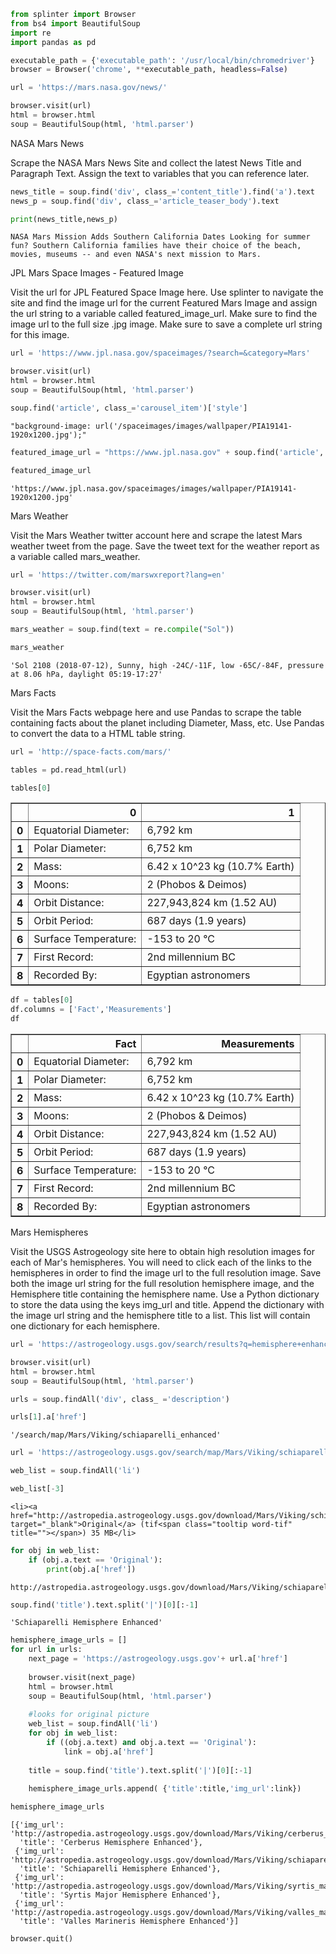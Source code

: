 

```python
from splinter import Browser
from bs4 import BeautifulSoup
import re
import pandas as pd
```


```python
executable_path = {'executable_path': '/usr/local/bin/chromedriver'}
browser = Browser('chrome', **executable_path, headless=False)
```


```python
url = 'https://mars.nasa.gov/news/'
```


```python
browser.visit(url)
html = browser.html
soup = BeautifulSoup(html, 'html.parser')
```

NASA Mars News


Scrape the NASA Mars News Site and collect the latest News Title and Paragraph Text. Assign the text to variables that you can reference later.


```python
news_title = soup.find('div', class_='content_title').find('a').text
news_p = soup.find('div', class_='article_teaser_body').text
```


```python
print(news_title,news_p)
```

    NASA Mars Mission Adds Southern California Dates Looking for summer fun? Southern California families have their choice of the beach, movies, museums -- and even NASA's next mission to Mars.


JPL Mars Space Images - Featured Image


Visit the url for JPL Featured Space Image here.
Use splinter to navigate the site and find the image url for the current Featured Mars Image and assign the url string to a variable called featured_image_url.
Make sure to find the image url to the full size .jpg image.
Make sure to save a complete url string for this image.


```python
url = 'https://www.jpl.nasa.gov/spaceimages/?search=&category=Mars'
```


```python
browser.visit(url)
html = browser.html
soup = BeautifulSoup(html, 'html.parser')
```


```python
soup.find('article', class_='carousel_item')['style']
```




    "background-image: url('/spaceimages/images/wallpaper/PIA19141-1920x1200.jpg');"




```python
featured_image_url = "https://www.jpl.nasa.gov" + soup.find('article', class_='carousel_item')['style'].split("'")[1]
```


```python
featured_image_url
```




    'https://www.jpl.nasa.gov/spaceimages/images/wallpaper/PIA19141-1920x1200.jpg'



Mars Weather


Visit the Mars Weather twitter account here and scrape the latest Mars weather tweet from the page. Save the tweet text for the weather report as a variable called mars_weather.


```python
url = 'https://twitter.com/marswxreport?lang=en'
```


```python
browser.visit(url)
html = browser.html
soup = BeautifulSoup(html, 'html.parser')
```


```python
mars_weather = soup.find(text = re.compile("Sol"))
```


```python
mars_weather
```




    'Sol 2108 (2018-07-12), Sunny, high -24C/-11F, low -65C/-84F, pressure at 8.06 hPa, daylight 05:19-17:27'



Mars Facts


Visit the Mars Facts webpage here and use Pandas to scrape the table containing facts about the planet including Diameter, Mass, etc.
Use Pandas to convert the data to a HTML table string.


```python
url = 'http://space-facts.com/mars/'
```


```python
tables = pd.read_html(url)
```


```python
tables[0]
```




<div>
<style scoped>
    .dataframe tbody tr th:only-of-type {
        vertical-align: middle;
    }

    .dataframe tbody tr th {
        vertical-align: top;
    }

    .dataframe thead th {
        text-align: right;
    }
</style>
<table border="1" class="dataframe">
  <thead>
    <tr style="text-align: right;">
      <th></th>
      <th>0</th>
      <th>1</th>
    </tr>
  </thead>
  <tbody>
    <tr>
      <th>0</th>
      <td>Equatorial Diameter:</td>
      <td>6,792 km</td>
    </tr>
    <tr>
      <th>1</th>
      <td>Polar Diameter:</td>
      <td>6,752 km</td>
    </tr>
    <tr>
      <th>2</th>
      <td>Mass:</td>
      <td>6.42 x 10^23 kg (10.7% Earth)</td>
    </tr>
    <tr>
      <th>3</th>
      <td>Moons:</td>
      <td>2 (Phobos &amp; Deimos)</td>
    </tr>
    <tr>
      <th>4</th>
      <td>Orbit Distance:</td>
      <td>227,943,824 km (1.52 AU)</td>
    </tr>
    <tr>
      <th>5</th>
      <td>Orbit Period:</td>
      <td>687 days (1.9 years)</td>
    </tr>
    <tr>
      <th>6</th>
      <td>Surface Temperature:</td>
      <td>-153 to 20 °C</td>
    </tr>
    <tr>
      <th>7</th>
      <td>First Record:</td>
      <td>2nd millennium BC</td>
    </tr>
    <tr>
      <th>8</th>
      <td>Recorded By:</td>
      <td>Egyptian astronomers</td>
    </tr>
  </tbody>
</table>
</div>




```python
df = tables[0]
df.columns = ['Fact','Measurements']
df
```




<div>
<style scoped>
    .dataframe tbody tr th:only-of-type {
        vertical-align: middle;
    }

    .dataframe tbody tr th {
        vertical-align: top;
    }

    .dataframe thead th {
        text-align: right;
    }
</style>
<table border="1" class="dataframe">
  <thead>
    <tr style="text-align: right;">
      <th></th>
      <th>Fact</th>
      <th>Measurements</th>
    </tr>
  </thead>
  <tbody>
    <tr>
      <th>0</th>
      <td>Equatorial Diameter:</td>
      <td>6,792 km</td>
    </tr>
    <tr>
      <th>1</th>
      <td>Polar Diameter:</td>
      <td>6,752 km</td>
    </tr>
    <tr>
      <th>2</th>
      <td>Mass:</td>
      <td>6.42 x 10^23 kg (10.7% Earth)</td>
    </tr>
    <tr>
      <th>3</th>
      <td>Moons:</td>
      <td>2 (Phobos &amp; Deimos)</td>
    </tr>
    <tr>
      <th>4</th>
      <td>Orbit Distance:</td>
      <td>227,943,824 km (1.52 AU)</td>
    </tr>
    <tr>
      <th>5</th>
      <td>Orbit Period:</td>
      <td>687 days (1.9 years)</td>
    </tr>
    <tr>
      <th>6</th>
      <td>Surface Temperature:</td>
      <td>-153 to 20 °C</td>
    </tr>
    <tr>
      <th>7</th>
      <td>First Record:</td>
      <td>2nd millennium BC</td>
    </tr>
    <tr>
      <th>8</th>
      <td>Recorded By:</td>
      <td>Egyptian astronomers</td>
    </tr>
  </tbody>
</table>
</div>



Mars Hemispheres


Visit the USGS Astrogeology site here to obtain high resolution images for each of Mar's hemispheres.
You will need to click each of the links to the hemispheres in order to find the image url to the full resolution image.
Save both the image url string for the full resolution hemisphere image, and the Hemisphere title containing the hemisphere name. Use a Python dictionary to store the data using the keys img_url and title.
Append the dictionary with the image url string and the hemisphere title to a list. This list will contain one dictionary for each hemisphere.


```python
url = 'https://astrogeology.usgs.gov/search/results?q=hemisphere+enhanced&k1=target&v1=Mars'
```


```python
browser.visit(url)
html = browser.html
soup = BeautifulSoup(html, 'html.parser')
```


```python
urls = soup.findAll('div', class_ ='description')
```


```python
urls[1].a['href']
```




    '/search/map/Mars/Viking/schiaparelli_enhanced'




```python
url = 'https://astrogeology.usgs.gov/search/map/Mars/Viking/schiaparelli_enhanced'
```


```python
web_list = soup.findAll('li')
```


```python
web_list[-3]
```




    <li><a href="http://astropedia.astrogeology.usgs.gov/download/Mars/Viking/schiaparelli_enhanced.tif" target="_blank">Original</a> (tif<span class="tooltip word-tif" title=""></span>) 35 MB</li>




```python
for obj in web_list:
    if (obj.a.text == 'Original'):
        print(obj.a['href'])
```

    http://astropedia.astrogeology.usgs.gov/download/Mars/Viking/schiaparelli_enhanced.tif



```python
soup.find('title').text.split('|')[0][:-1]
```




    'Schiaparelli Hemisphere Enhanced'




```python
hemisphere_image_urls = []
for url in urls:
    next_page = 'https://astrogeology.usgs.gov'+ url.a['href']
    
    browser.visit(next_page)
    html = browser.html
    soup = BeautifulSoup(html, 'html.parser')
    
    #looks for original picture
    web_list = soup.findAll('li')
    for obj in web_list:
        if ((obj.a.text) and obj.a.text == 'Original'):
            link = obj.a['href']
    
    title = soup.find('title').text.split('|')[0][:-1]
    
    hemisphere_image_urls.append( {'title':title,'img_url':link})
```


```python
hemisphere_image_urls
```




    [{'img_url': 'http://astropedia.astrogeology.usgs.gov/download/Mars/Viking/cerberus_enhanced.tif',
      'title': 'Cerberus Hemisphere Enhanced'},
     {'img_url': 'http://astropedia.astrogeology.usgs.gov/download/Mars/Viking/schiaparelli_enhanced.tif',
      'title': 'Schiaparelli Hemisphere Enhanced'},
     {'img_url': 'http://astropedia.astrogeology.usgs.gov/download/Mars/Viking/syrtis_major_enhanced.tif',
      'title': 'Syrtis Major Hemisphere Enhanced'},
     {'img_url': 'http://astropedia.astrogeology.usgs.gov/download/Mars/Viking/valles_marineris_enhanced.tif',
      'title': 'Valles Marineris Hemisphere Enhanced'}]




```python
browser.quit()
```

